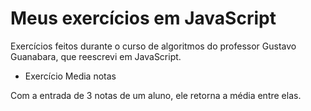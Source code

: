 # Meus exercícios em JavaScript

 Exercícios feitos durante o curso de algoritmos do professor Gustavo Guanabara, que reescrevi em JavaScript.

- Exercício Media notas

Com a entrada de 3 notas de um aluno, ele retorna a média entre elas.



 
